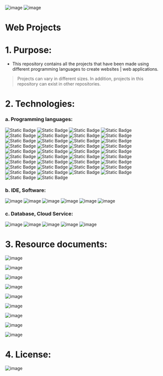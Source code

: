![image](https://user-images.githubusercontent.com/82598726/181832912-bebd1ab7-c047-45d4-aa13-9e09e825c1a2.png) ![image](https://user-images.githubusercontent.com/82598726/181832959-16885c66-2fdf-4e20-bfc1-15c2a43c765a.png)

# Web Projects


# 1. Purpose:

- This repository contains all the projects that have been made using different programming languages to create websites | web applications. 

> Projects can vary in different sizes. In addition, projects in this repository can exist in other repositories.


# 2. Technologies:

### a. Programming languages:

![Static Badge](https://img.shields.io/badge/PHP-PHP-blueviolet) ![Static Badge](https://img.shields.io/badge/HTML-HTML5-orange) ![Static Badge](https://img.shields.io/badge/CSS-CSS3-blue) ![Static Badge](https://img.shields.io/badge/SASS-SASS-ff69b4) ![Static Badge](https://img.shields.io/badge/B-Bootstrap-blueviolet) ![Static Badge](https://img.shields.io/badge/W3CSS-W3CSS-green) ![Static Badge](https://img.shields.io/badge/JS-JavaScript-yellow) ![Static Badge](https://img.shields.io/badge/jQuery-jQuery-black) ![Static Badge](https://img.shields.io/badge/A-AngularJS-red) ![Static Badge](https://img.shields.io/badge/SQL-SQL-blue)  ![Static Badge](https://img.shields.io/badge/Node-NodeJS-brightgreen) ![Static Badge](https://img.shields.io/badge/React-ReactJS-blue)  ![Static Badge](https://img.shields.io/badge/express-ExpressJS-black) ![Static Badge](https://img.shields.io/badge/Redux-ReduxJS-blueviolet) ![Static Badge](https://img.shields.io/badge/JSON-{JSON}-black) ![Static Badge](https://img.shields.io/badge/M&#8595;-M&#8595;-black) ![Static Badge](https://img.shields.io/badge/Python-Python-blue) ![Static Badge](https://img.shields.io/badge/Java-Java-orange) ![Static Badge](https://img.shields.io/badge/C-C-blue) ![Static Badge](https://img.shields.io/badge/C++-C++-darkblue) ![Static Badge](https://img.shields.io/badge/C%23-C%23-purple) ![Static Badge](https://img.shields.io/badge/Lua-Lua-darkblue) ![Static Badge](https://img.shields.io/badge/NextJS-NextJS-black) ![Static Badge](https://img.shields.io/badge/VueJS-VueJS-darkgreen) ![Static Badge](https://img.shields.io/badge/Tailwind-Tailwind-lightgreen) ![Static Badge](https://img.shields.io/badge/TypeScript-TypeScript-blue) ![Static Badge](https://img.shields.io/badge/Swift-Swift-orange) ![Static Badge](https://img.shields.io/badge/Ruby-Ruby-red) ![Static Badge](https://img.shields.io/badge/Kotlin-Kotlin-darkblue) ![Static Badge](https://img.shields.io/badge/R-R-blue) ![Static Badge](https://img.shields.io/badge/React&nbsp;Native-React&nbsp;Native-blue) ![Static Badge](https://img.shields.io/badge/GO-GO-aqua) ![Static Badge](https://img.shields.io/badge/Rust-Rust-purple) ![Static Badge](https://img.shields.io/badge/ASP.Net-ASP.NET-blue) ![Static Badge](https://img.shields.io/badge/BASH-BASH-black) ![Static Badge](https://img.shields.io/badge/Visual&nbsp;Basic-Visual&nbsp;Basic-darkblue) ![Static Badge](https://img.shields.io/badge/Scala-Scala-red) ![Static Badge](https://img.shields.io/badge/Perl-Perl-blue)


### b. IDE, Software:

![image](https://user-images.githubusercontent.com/82598726/181828247-0a180433-7628-45d0-91fc-c653225c57aa.png) ![image](https://user-images.githubusercontent.com/82598726/181828341-f2d35c6d-863e-4f1c-af84-a9ebc1e33d58.png) ![image](https://user-images.githubusercontent.com/82598726/181830045-2769b49a-2b5a-43ad-b519-5ae02d5b736a.png) ![image](https://user-images.githubusercontent.com/82598726/181828759-13c51469-e35d-44d6-af61-dfff064b7536.png)
 ![image](https://user-images.githubusercontent.com/82598726/181828437-03bf1b40-f35c-4e48-8ebd-127ef3a6f49d.png) ![image](https://user-images.githubusercontent.com/82598726/181835143-0f7aa21a-1081-4df5-954e-6e89259d21e7.png)


### c. Database, Cloud Service:

![image](https://user-images.githubusercontent.com/82598726/181828437-03bf1b40-f35c-4e48-8ebd-127ef3a6f49d.png) ![image](https://user-images.githubusercontent.com/82598726/181828759-13c51469-e35d-44d6-af61-dfff064b7536.png) ![image](https://user-images.githubusercontent.com/82598726/181830075-a40dcdfe-519c-4a5d-90cd-c3eb308f8cce.png)
 ![image](https://user-images.githubusercontent.com/82598726/181828843-3ba0f2e8-a5dc-4268-b646-5b21898e1139.png) ![image](https://user-images.githubusercontent.com/82598726/181828934-4524165b-801b-44a8-97b4-3966d2eb3c93.png)


# 3. Resource documents:

![image](https://user-images.githubusercontent.com/82598726/181833270-3611211f-e087-4427-8cf3-b0af65c59c61.png)

![image](https://user-images.githubusercontent.com/82598726/181833319-75cea011-dd1b-4c7e-8642-82ff2ce646ee.png)

![image](https://user-images.githubusercontent.com/82598726/181833374-d922db0d-f696-4d8d-a7d2-7b5ee711adab.png)

![image](https://user-images.githubusercontent.com/82598726/181833531-364427d2-9be5-4f0e-b04d-5e293702e5bf.png)

![image](https://user-images.githubusercontent.com/82598726/181833569-f9139b76-fa19-4972-abb6-3ae2a9d69f78.png)

![image](https://user-images.githubusercontent.com/82598726/181833604-617c338c-af0d-491e-82bc-4e87aaee7b5f.png)

![image](https://user-images.githubusercontent.com/82598726/181833626-035c427a-ddf7-4b7b-85fc-9fb528470bfa.png)

![image](https://user-images.githubusercontent.com/82598726/181833667-2701d804-811c-433d-b5cb-b6eeda1418a4.png)

![image](https://user-images.githubusercontent.com/82598726/181833940-dcbcd73a-9671-4f1b-92e9-6de38a18213a.png)


# 4. License:

![image](https://github.com/phuongtrieu97coder/web_project/assets/82598726/d428f8f0-90c1-41e3-8167-e8e7d22b6d86)


